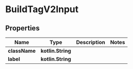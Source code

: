 
# BuildTagV2Input

## Properties
| Name | Type | Description | Notes |
| ------------ | ------------- | ------------- | ------------- |
| **className** | **kotlin.String** |  |  |
| **label** | **kotlin.String** |  |  |




